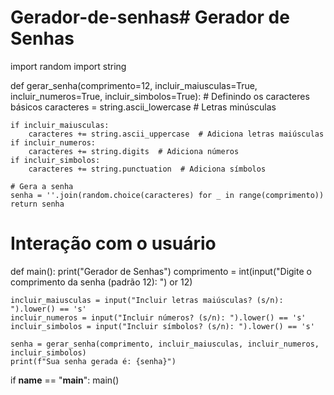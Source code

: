 # Gerador-de-senhas# Gerador de Senhas
import random
import string

def gerar_senha(comprimento=12, incluir_maiusculas=True, incluir_numeros=True, incluir_simbolos=True):
    # Definindo os caracteres básicos
    caracteres = string.ascii_lowercase  # Letras minúsculas
    
    if incluir_maiusculas:
        caracteres += string.ascii_uppercase  # Adiciona letras maiúsculas
    if incluir_numeros:
        caracteres += string.digits  # Adiciona números
    if incluir_simbolos:
        caracteres += string.punctuation  # Adiciona símbolos

    # Gera a senha
    senha = ''.join(random.choice(caracteres) for _ in range(comprimento))
    return senha

# Interação com o usuário
def main():
    print("Gerador de Senhas")
    comprimento = int(input("Digite o comprimento da senha (padrão 12): ") or 12)
    
    incluir_maiusculas = input("Incluir letras maiúsculas? (s/n): ").lower() == 's'
    incluir_numeros = input("Incluir números? (s/n): ").lower() == 's'
    incluir_simbolos = input("Incluir símbolos? (s/n): ").lower() == 's'

    senha = gerar_senha(comprimento, incluir_maiusculas, incluir_numeros, incluir_simbolos)
    print(f"Sua senha gerada é: {senha}")

if __name__ == "__main__":
    main()
